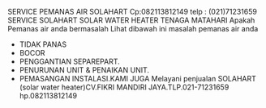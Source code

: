 SERVICE PEMANAS AIR SOLAHART
Cp:082113812149 telp : (021)71231659
SERVICE
SOLAHART SOLAR WATER HEATER TENAGA MATAHARI
Apakah Pemanas air anda bermasalah
Lihat dibawah ini masalah pemanas air anda
* TIDAK PANAS
* BOCOR
* PENGGANTIAN SEPAREPART.
* PENURUNAN UNIT & PENAIKAN UNIT.
* PEMASANGAN INSTALASI.KAMI JUGA Melayani penjualan SOLAHART (solar water heater)CV.FIKRI MANDIRI JAYA.TLP.021-71231659 hp.082113812149